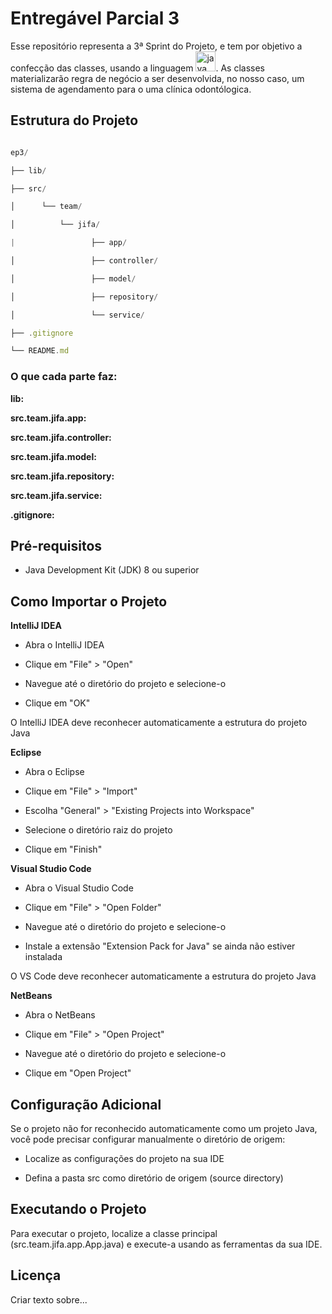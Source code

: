 
# Entregável Parcial 3

Esse repositório representa a 3ª Sprint do Projeto, e tem por objetivo a confecção das classes, usando a linguagem [<a href="https://emoji.gg/emoji/java"><img src="https://cdn3.emoji.gg/emojis/java.png" width="32px" height="32px" alt="java"></a>](https://emoji.gg/emoji/java). As classes materializarão regra de negócio a ser desenvolvida, no nosso caso, um sistema de agendamento para o uma clínica odontólogica.

  

## Estrutura do Projeto

  

```js

ep3/

├── lib/

├── src/

│      └── team/

│          └── jifa/

|                 ├── app/

│                 ├── controller/

│                 ├── model/

│                 ├── repository/

│                 └── service/

├── .gitignore

└── README.md

```
### O que cada parte faz:

**lib:**

**src.team.jifa.app:**

**src.team.jifa.controller:**

**src.team.jifa.model:**

**src.team.jifa.repository:**

**src.team.jifa.service:**

**.gitignore:**
  

## Pré-requisitos

  

- Java Development Kit (JDK) 8 ou superior

  

## Como Importar o Projeto

**IntelliJ IDEA**
  

 - Abra o IntelliJ IDEA
   
 - Clique em "File" > "Open"
   
  - Navegue até o diretório do projeto e selecione-o
   
  - Clique em "OK"
   
   O IntelliJ IDEA deve reconhecer automaticamente a estrutura do
   projeto Java

**Eclipse**

- Abra o Eclipse

- Clique em "File" > "Import"

- Escolha "General" > "Existing Projects into Workspace"

- Selecione o diretório raiz do projeto

- Clique em "Finish"

  

**Visual Studio Code**

- Abra o Visual Studio Code

- Clique em "File" > "Open Folder"

- Navegue até o diretório do projeto e selecione-o

- Instale a extensão "Extension Pack for Java" se ainda não estiver instalada

O VS Code deve reconhecer automaticamente a estrutura do projeto Java

  

**NetBeans**

- Abra o NetBeans

- Clique em "File" > "Open Project"

- Navegue até o diretório do projeto e selecione-o

- Clique em "Open Project"

  

## Configuração Adicional

Se o projeto não for reconhecido automaticamente como um projeto Java, você pode precisar configurar manualmente o diretório de origem:

  - Localize as configurações do projeto na sua IDE

- Defina a pasta src como diretório de origem (source directory)

  

## Executando o Projeto

Para executar o projeto, localize a classe principal (src.team.jifa.app.App.java) e execute-a usando as ferramentas da sua IDE.



## Licença

Criar texto sobre...
